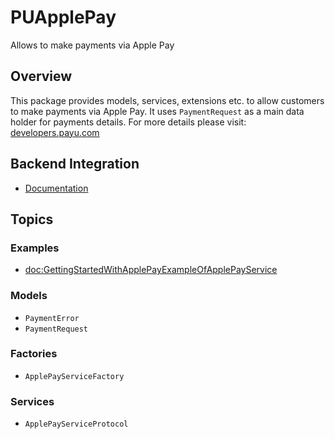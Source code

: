 # PUApplePay

Allows to make payments via Apple Pay

## Overview

This package provides models, services, extensions etc. to allow customers to make payments via Apple Pay. It uses ``PaymentRequest`` as a main data holder for payments details. For more details please visit: [developers.payu.com](https://developers.payu.com/en/apple_pay.html)

## Backend Integration

* [Documentation](https://developers.payu.com/en/apple_pay.html)

## Topics

### Examples

- <doc:GettingStartedWithApplePayExampleOfApplePayService>

### Models

- ``PaymentError``
- ``PaymentRequest``

### Factories

- ``ApplePayServiceFactory``

### Services

- ``ApplePayServiceProtocol``
